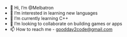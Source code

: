 - 👋 Hi, I’m @Melbatron
- 👀 I’m interested in learning new languages
- 🌱 I’m currently learning C++
- 💞️ I’m looking to collaborate on building games or apps
- 📫 How to reach me - goodday2code@gmail.com

<!---
Melbatron/Melbatron is a ✨ special ✨ repository because its `README.md` (this file) appears on your GitHub profile.
You can click the Preview link to take a look at your changes.
--->
